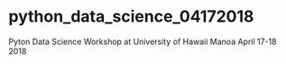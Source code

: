 # python_data_science_04172018
Pyton Data Science Workshop at University of Hawaii Manoa April 17-18 2018
